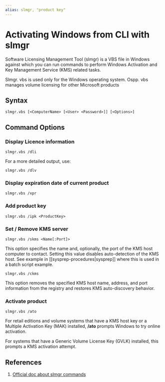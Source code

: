 ```yaml
---
alias: slmgr, "product key"
---
```


# Activating Windows from CLI with slmgr

Software Licensing Management Tool (slmgr) is a VBS file in Windows against which you can run commands to perform Windows Activation and Key Management Service (KMS) related tasks.

Slmgr. vbs is used only for the Windows operating system. Ospp. vbs manages volume licensing for other Microsoft products

## Syntax

```batch
slmgr.vbs [<ComputerName> [<User> <Password>]] [<Options>]
```

## Command Options


### Display Licence information

```batch
slmgr.vbs /dli
```

For a more detailed output, use:

```batch
slmgr.vbs /dlv
```


### Display expiration date of current product

```batch
slmgr.vbs /xpr
```


### Add product key

```batch
slmgr.vbs /ipk <ProductKey>
```


### Set / Remove KMS server

```batch
slmgr.vbs /skms <Name[:Port]>
```

This option specifies the name and, optionally, the port of the KMS host computer to contact. Setting this value disables auto-detection of the KMS host. See example in [[sysprep-procedures|sysprep]] where this is used in a batch script example.

```batch
slmgr.vbs /ckms
```

This option removes the specified KMS host name, address, and port information from the registry and restores KMS auto-discovery behavior.

### Activate product

```batch
slmgr.vbs /ato
```

For retail editions and volume systems that have a KMS host key or a Multiple Activation Key (MAK) installed, **/ato** prompts Windows to try online activation.  

For systems that have a Generic Volume License Key (GVLK) installed, this prompts a KMS activation attempt.

## References

1. [Official doc about slmgr commands](https://learn.microsoft.com/en-us/windows-server/get-started/activation-slmgr-vbs-options)



